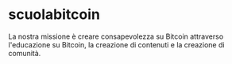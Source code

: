# scuolabitcoin
La nostra missione è creare consapevolezza su Bitcoin attraverso l'educazione su Bitcoin, la creazione di contenuti e la creazione di comunità.
